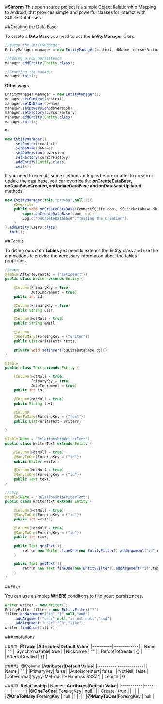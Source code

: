 #**Simorm**
This open source project is a simple Object Relationship Mapping to Android, that provides simple and powerful classes for interact with SQLite Databases.


##Creating the Data Base

To create a **Data Base** you need to use the **EntityManager** Class.

```java
//setup the EntityManager
EntityManager manager = new EntityManager(context, dbName, cursorFactory, dbVersion);

//Adding a new persistence
manager.addEntity(Entity.class);

//Starting the manager
manager.init();
```
**Other ways**
```java
EntityManager manager = new EntityManager();
manager.setContext(context);
manager.setDbName(dbName)
manager.setDbVersion(dbVersion)
manager.setFactory(cursorFactory)
manager.addEntity(Entity.class)
manager.init();

Or

new EntityManager()
	.setContext(context)
    .setDbName(dbName)
	.setDbVersion(dbVersion)
    .setFactory(cursorFactory)
    .addEntity(Entity.class)
    .init();
```

If you need to execute some methods or logics before or after to create or update the data base, you can override the **onCreateDataBase, onDataBaseCreated, onUpdateDataBase and onDataBaseUpdated** methods.

```java
new EntityManager(this,"prueba",null,2){
    @Override
    public void onCreateDataBase(ConnectSQLite conn, SQLiteDatabase db) {
        super.onCreateDataBase(conn, db);
        Log.d("onCreateDatabase","testing the creation");
    }
}.addEntity(Users.class)
 .init();
```

##Tables

To define ours data **Tables** just need to extends the **Entity** class and use the annotations to provide the necessary information about the tables properties.

```java
//eager
@Table(AfterToCreated = {"setInsert"})
public class Writer extends Entity {

    @Column(PrimaryKey = true,
            AutoIncrement = true)
    public int id;

    @Column(PrimaryKey = true)
    public String user;

    @Column(NotNull = true)
    public String email;

    @Column
    @OneToMany(ForeingKey = {"writer"})
    public List<WriteText> texts;

    private void setInsert(SQLiteDatabase db){}
}

@Table
public class Text extends Entity {

    @Column(NotNull = true,
            PrimaryKey = true,
            AutoIncrement = true)
    public int id;

    @Column(NotNull = true)
    public String text;

    @Column
    @OneToMany(ForeingKey = {"text"})
    public List<WriteText> writers;

}

@Table(Name = "RelationshipWriterText")
public class WriterText extends Entity {

    @Column(NotNull = true)
    @ManyToOne(ForeingKey = {"id"})
    public Writer writer;

    @Column(NotNull = true)
    @ManyToOne(ForeingKey = {"id"})
    public Text text;
}

//Lazy
@Table(Name = "RelationshipWriterText")
public class WriterText extends Entity {

    @Column(NotNull = true)
    @ManyToOne(ForeingKey = {"id"})
    public int writer;

    @Column(NotNull = true)
    @ManyToOne(ForeingKey = {"id"})
    public int text;

	public Text getText(){
    	retrun new Writer.fineOne(new EntityFilter().addArgument("id",writer+""));
    }

    public Text getText(){
    	retrun new Text.fineOne(new EntityFilter().addArgument("id",text+""));
    }
}
```

##Filter

You can use a simples **WHERE** conditions to find yours persistences.

```java
Writer writer = new Writer();
EntityFilter filter = new EntityFilter("?")
filter.addArgument("id","1",null,"and")
	.addArgument("user",null,"is not null","and")
    .addArgument("user","E%","like");
writer.findOnce(filter);
```

##Annotations

####1. **@Table**
|**Attributes**|**Default Value**|
|----------|-------------|
| Name     | 	""       |
|Synchronazable| true	 |
| NickName |	""		 |
| BeforeToCreate | {}	 |
|AfterToCreated | {}	 |

####2. @Column
|**Attributes**|**Default Value**|
|----------|-------------|
|	Name   | 	""		 |
|PrimaryKey|	false	 |
|AutoIncrement|	false	 |
|	NotNull|	false	 |
|DateFormat|"yyyy-MM-dd'T'HH:mm:ss.SSSZ"|
|	Length |	0		 |

####3. **Relationship**
|	Names	|**Attributes**|**Default Value**|
|-----------|----------|-------|
|**@OneToOne**|	ForeingKey	|	null	|
|			|	Create		|	true	|
|			|				|			|
|**@OneToMany**|ForeingKey	|	null	|
|			||				|			|
|**@ManyToOne**|ForeingKey	|	null	|
